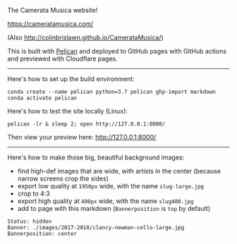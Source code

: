The Camerata Musica website!

https://cameratamusica.com/

(Also http://colinbrislawn.github.io/CamerataMusica/)

This is built with [Pelican](http://docs.getpelican.com/) and deployed to GitHub pages with GitHub actions and previewed with Cloudflare pages.

---

Here's how to set up the build environment:
```
conda create --name pelican python=3.7 pelican ghp-import markdown
conda activate pelican
```

Here's how to test the site locally (Linux):
```
pelican -lr & sleep 2; open http://127.0.0.1:8000/
```
Then view your preview here: http://127.0.0.1:8000/

---

Here's how to make those big, beautiful background images:
- find high-def images that are wide, with artists in the center (because narrow screens crop the sides) 
- export low quality at `1950px` wide, with the name `slug-large.jpg`
- crop to 4:3
- export high quality at `400px` wide, with the name `slug400.jpg`
- add to page with this markdown (`Bannerposition` is `top` by default)
```
Status: hidden
Banner: ./images/2017-2018/clancy-newman-cello-large.jpg
Bannerposition: center
```
